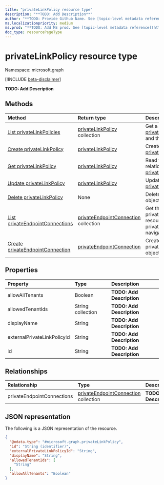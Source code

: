```yaml
---
title: "privateLinkPolicy resource type"
description: "**TODO: Add Description**"
author: "**TODO: Provide Github Name. See [topic-level metadata reference](https://msgo.azurewebsites.net/add/document/guidelines/metadata.html#topic-level-metadata)**"
ms.localizationpriority: medium
ms.prod: "**TODO: Add MS prod. See [topic-level metadata reference](https://msgo.azurewebsites.net/add/document/guidelines/metadata.html#topic-level-metadata)**"
doc_type: resourcePageType
---
```


# privateLinkPolicy resource type

Namespace: microsoft.graph

[!INCLUDE [beta-disclaimer](../../includes/beta-disclaimer.md)]

**TODO: Add Description**

## Methods
|Method|Return type|Description|
|:---|:---|:---|
|[List privateLinkPolicies](../api/privatelinkpolicy-list.md)|[privateLinkPolicy](../resources/privatelinkpolicy.md) collection|Get a list of the [privateLinkPolicy](../resources/privatelinkpolicy.md) objects and their properties.|
|[Create privateLinkPolicy](../api/policyroot-post-privatelinkpolicies.md)|[privateLinkPolicy](../resources/privatelinkpolicy.md)|Create a new [privateLinkPolicy](../resources/privatelinkpolicy.md) object.|
|[Get privateLinkPolicy](../api/privatelinkpolicy-get.md)|[privateLinkPolicy](../resources/privatelinkpolicy.md)|Read the properties and relationships of a [privateLinkPolicy](../resources/privatelinkpolicy.md) object.|
|[Update privateLinkPolicy](../api/privatelinkpolicy-update.md)|[privateLinkPolicy](../resources/privatelinkpolicy.md)|Update the properties of a [privateLinkPolicy](../resources/privatelinkpolicy.md) object.|
|[Delete privateLinkPolicy](../api/privatelinkpolicy-delete.md)|None|Deletes a [privateLinkPolicy](../resources/privatelinkpolicy.md) object.|
|[List privateEndpointConnections](../api/privatelinkpolicy-list-privateendpointconnections.md)|[privateEndpointConnection](../resources/privateendpointconnection.md) collection|Get the privateEndpointConnection resources from the privateEndpointConnections navigation property.|
|[Create privateEndpointConnection](../api/privatelinkpolicy-post-privateendpointconnections.md)|[privateEndpointConnection](../resources/privateendpointconnection.md)|Create a new privateEndpointConnection object.|

## Properties
|Property|Type|Description|
|:---|:---|:---|
|allowAllTenants|Boolean|**TODO: Add Description**|
|allowedTenantIds|String collection|**TODO: Add Description**|
|displayName|String|**TODO: Add Description**|
|externalPrivateLinkPolicyId|String|**TODO: Add Description**|
|id|String|**TODO: Add Description**|

## Relationships
|Relationship|Type|Description|
|:---|:---|:---|
|privateEndpointConnections|[privateEndpointConnection](../resources/privateendpointconnection.md) collection|**TODO: Add Description**|

## JSON representation
The following is a JSON representation of the resource.
<!-- {
  "blockType": "resource",
  "keyProperty": "id",
  "@odata.type": "microsoft.graph.privateLinkPolicy",
  "openType": false
}
-->
``` json
{
  "@odata.type": "#microsoft.graph.privateLinkPolicy",
  "id": "String (identifier)",
  "externalPrivateLinkPolicyId": "String",
  "displayName": "String",
  "allowedTenantIds": [
    "String"
  ],
  "allowAllTenants": "Boolean"
}
```

